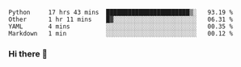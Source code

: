 <!--START_SECTION:waka-->
```text
Python     17 hrs 43 mins  ███████████████████████▒░   93.19 % 
Other      1 hr 11 mins    █▓░░░░░░░░░░░░░░░░░░░░░░░   06.31 % 
YAML       4 mins          ░░░░░░░░░░░░░░░░░░░░░░░░░   00.35 % 
Markdown   1 min           ░░░░░░░░░░░░░░░░░░░░░░░░░   00.12 % 
```
<!--END_SECTION:waka-->

### Hi there 👋

<!--
**DnC275/DnC275** is a ✨ _special_ ✨ repository because its `README.md` (this file) appears on your GitHub profile.

Here are some ideas to get you started:

- 🔭 I’m currently working on ...
- 🌱 I’m currently learning ...
- 👯 I’m looking to collaborate on ...
- 🤔 I’m looking for help with ...
- 💬 Ask me about ...
- 📫 How to reach me: ...
- 😄 Pronouns: ...
- ⚡ Fun fact: ...
-->
